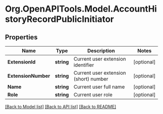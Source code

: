
# Org.OpenAPITools.Model.AccountHistoryRecordPublicInitiator

## Properties

Name | Type | Description | Notes
------------ | ------------- | ------------- | -------------
**ExtensionId** | **string** | Current user extension identifier | [optional] 
**ExtensionNumber** | **string** | Current user extension (short) number | [optional] 
**Name** | **string** | Current user full name | [optional] 
**Role** | **string** | Current user role | [optional] 

[[Back to Model list]](../README.md#documentation-for-models)
[[Back to API list]](../README.md#documentation-for-api-endpoints)
[[Back to README]](../README.md)

